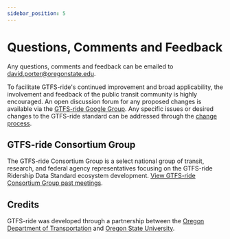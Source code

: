 ```yaml
---
sidebar_position: 5
---
```


# Questions, Comments and Feedback

Any questions, comments and feedback can be emailed to [david.porter@oregonstate.edu](mailto:david.porter@oregonstate.edu).

To facilitate GTFS-ride's continued improvement and broad applicability, the involvement and feedback of the public transit community is highly encouraged. An open discussion forum for any proposed changes is available via the [GTFS-ride Google Group](http://forum.gtfsride.org). Any specific issues or desired changes to the GTFS-ride standard can be addressed through the [change process](/specification/change-process).

## GTFS-ride Consortium Group
The GTFS-ride Consortium Group is a select national group of transit, research, and federal agency representatives focusing on the GTFS-ride Ridership Data Standard ecosystem development. [View GTFS-ride Consortium Group past meetings](consortium/meetings).

## Credits

GTFS-ride was developed through a partnership between the [Oregon Department of Transportation](https://www.oregon.gov/odot) and [Oregon State University](https://oregonstate.edu). 